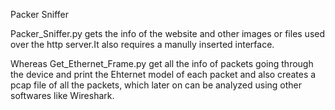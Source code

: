 Packer Sniffer

   Packer_Sniffer.py gets the info of the website and other images or files used over the http server.It also requires a manully
   inserted interface.

   Whereas Get_Ethernet_Frame.py get all the info of packets going through the device and print the Ehternet model of each packet
   and also creates a pcap file of all the packets, which later on can be analyzed using other softwares like Wireshark.
